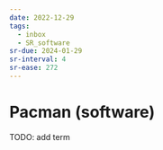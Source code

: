 ```yaml
---
date: 2022-12-29
tags:
  - inbox
  - SR_software
sr-due: 2024-01-29
sr-interval: 4
sr-ease: 272
---
```


# Pacman (software)

TODO: add term
